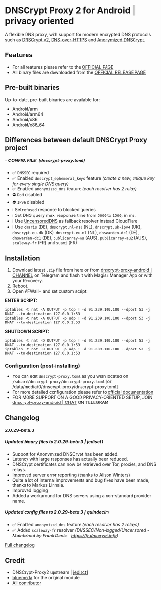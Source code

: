 # DNSCrypt Proxy 2 for Android | privacy oriented

A flexible DNS proxy, with support for modern encrypted DNS protocols such as [DNSCrypt v2](https://dnscrypt.info/protocol), [DNS-over-HTTPS](https://www.rfc-editor.org/rfc/rfc8484.txt) and [Anonymized DNSCrypt](https://github.com/DNSCrypt/dnscrypt-protocol/blob/master/ANONYMIZED-DNSCRYPT.txt).


## Features
- For all features please refer to the [OFFICIAL PAGE](https://github.com/DNSCrypt/dnscrypt-proxy#features)
- All binary files are downloaded from the [OFFICIAL RELEASE PAGE](https://github.com/jedisct1/dnscrypt-proxy/releases)


## Pre-built binaries

Up-to-date, pre-built binaries are available for:

- Android/arm
- Android/arm64
- Android/x86
- Android/x86_64


## Differences between default DNSCrypt Proxy project

##### **- CONFIG. FILE:** *(dnscrypt-proxy.toml)*

- ✅ `DNSSEC` required
- ✅ Enabled `dnscrypt_ephemeral_keys` feature *(create a new, unique key for every single DNS query)*
- ✅ Enabled `anonymized_dns` feature *(each resolver has 2 relay)*
- ⛔️ `DoH` disabled
- ⛔️ `IPv6` disabled
- ℹ️ Set`refused` response to blocked queries
- ℹ️ Set DNS query max. response time from `5000` to `1500`, in ms.
- ℹ️ Use [UncensoredDNS](https://blog.uncensoreddns.org/) as fallback resolver instead CloudFlare
- ℹ️ Use `charis` (DE), `dnscrypt.nl-ns0` (NL), `dnscrypt.uk-ipv4` (UK), `dnscrypt.eu-dk` (DK), `dnscrypt.eu-nl` (NL), `dnswarden-dc1` (DE), `dnswarden-dc1` (DE), `publicarray-au` (AUS), `publicarray-au2` (AUS), `scaleway-fr` (FR) and `suami` (FR)


## Installation
1. Download latest `.zip` file from here or from [dnscrypt-proxy-android | CHANNEL](https://t.me/dnscrypt_proxy) on Telegram and flash it with Magisk Manager App or with your Recovery.
2. Reboot.
3. Open AFWall+ and set custom script:

**ENTER SCRIPT:**
```
iptables -t nat -A OUTPUT -p tcp ! -d 91.239.100.100 --dport 53 -j DNAT --to-destination 127.0.0.1:53
iptables -t nat -A OUTPUT -p udp ! -d 91.239.100.100 --dport 53 -j DNAT --to-destination 127.0.0.1:53
```
   
**SHUTDOWN SCRIPT:**
```
iptables -t nat -D OUTPUT -p tcp ! -d 91.239.100.100 --dport 53 -j DNAT --to-destination 127.0.0.1:53
iptables -t nat -D OUTPUT -p udp ! -d 91.239.100.100 --dport 53 -j DNAT --to-destination 127.0.0.1:53
```

### Configuration (post-installing)

- You can edit `dnscrypt-proxy.toml` as you wish located on `/sdcard/dnscrypt-proxy/dnscrypt-proxy.toml` [or /data/media/0/dnscrypt-proxy/dnscrypt-proxy.toml]
- For more detailed configuration please refer to [official documentation](https://github.com/jedisct1/dnscrypt-proxy/wiki/Configuration)
- FOR MORE SUPPORT ON A GOOD PRIVACY-ORIENTED SETUP, JOIN [dnscrypt-proxy-android | CHAT](https://t.me/qd_invitation) ON TELEGRAM


## Changelog

#### 2.0.29-beta.3

##### Updated binary files to 2.0.29-beta.3 | jedisct1
* Support for Anonymized DNSCrypt has been added.
* Latency with large responses has actually been reduced.
* DNSCrypt certificates can now be retrieved over Tor, proxies, and DNS relays.
* Improved server error reporting (thanks to Alison Winters)
* Quite a lot of internal improvements and bug fixes have been made, thanks to Markus Linnala.
* Improved logging
* Added a workaround for DNS servers using a non-standard provider name.

##### Updated config files to 2.0.29-beta.3 | quindecim
* ✅ Enabled `anonymized_dns` feature *(each resolver has 2 relays)*
* ✅ Added `scaleway-fr` resolver *(DNSSEC/Non-logged/Uncensored - Maintained by Frank Denis - https://fr.dnscrypt.info)*

[Full changelog](changelog.md)


## Credit
- DNSCrypt-Proxy2 upstream | [jedisct1](https://github.com/jedisct1/dnscrypt-proxy)
- [bluemeda](https://github.com/bluemeda) for the original module
- [All contributor](https://github.com/Magisk-Modules-Repo/dnscrypt-proxy/graphs/contributors)
